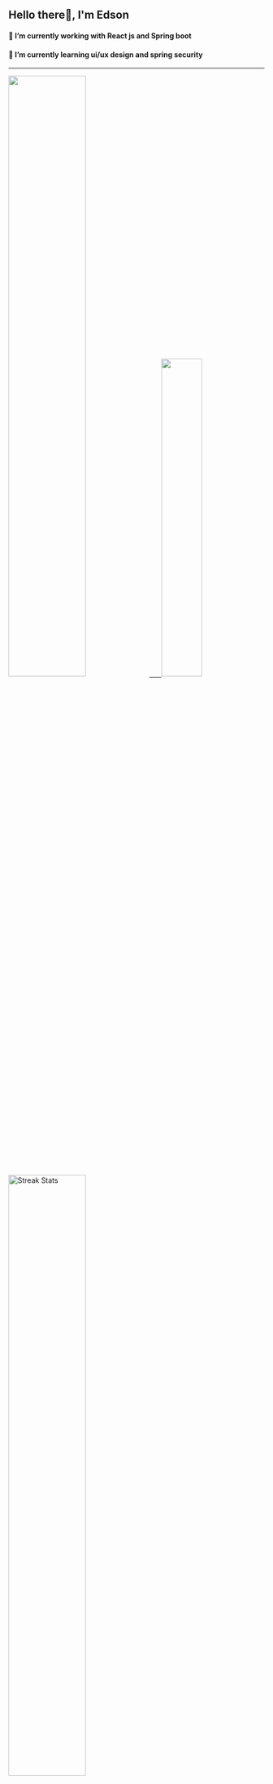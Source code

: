 
## Hello there👋, I'm Edson 

#### 🔭 I’m currently working with React js and Spring boot 
#### 🌱 I’m currently learning ui/ux design and spring security
---
    
  

 <p align="left">
  <a href="https://github.com/EdsonNhancale">
  <img width=55% src="https://github-readme-stats.vercel.app/api?username=EdsonNhancale&show_icons=true&theme=dracula&include_all_commits=true&count_private=true"/>&nbsp;&nbsp;&nbsp;&nbsp;&nbsp;
  <img  width=40% src="https://github-readme-stats.vercel.app/api/top-langs/?username=EdsonNhancale&layout=compact&langs_count=7&theme=dracula"/>
</p>

  <p align="left">
    <a href="https://github.com/EdsonNhancale"><img width=55% alt="Streak Stats" src="https://github-readme-streak-stats.herokuapp.com/?user=EdsonNhancale&theme=dracula"/></a>
   </p>

 
 <!--START_SECTION:waka-->

```txt
From: 16 November 2022 - To: 27 January 2024

Total Time: 739 hrs 38 mins

JavaScript        410 hrs 20 mins ██████████████░░░░░░░░░░░   55.48 %
TypeScript        227 hrs 47 mins ███████▓░░░░░░░░░░░░░░░░░   30.80 %
JSON              33 hrs 23 mins  █░░░░░░░░░░░░░░░░░░░░░░░░   04.51 %
Dart              14 hrs 23 mins  ▒░░░░░░░░░░░░░░░░░░░░░░░░   01.95 %
Other             10 hrs 39 mins  ▒░░░░░░░░░░░░░░░░░░░░░░░░   01.44 %
```

<!--END_SECTION:waka-->

<div> 
  <a href="www.linkedin.com/in/edson-nhancale-7849781a6" target="_blank"><img src="https://img.shields.io/badge/-LinkedIn-%230077B5?style=for-the-badge&logo=linkedin&logoColor=white" target="_blank"></a> 

</div>

